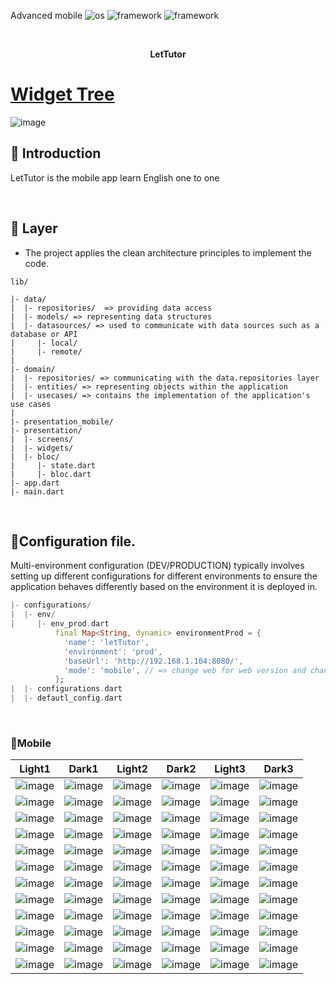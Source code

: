  Advanced mobile
![os](https://img.shields.io/badge/-android-32DE84)
![framework](https://img.shields.io/badge/-dart-2196F3)
![framework](https://github.com/nguyenminhhung2011/State_manage_stream/assets/90996598/aa5ec898-994f-4ad0-b0dc-41c99281a9a3)

<br>

<p align="center">
</p>
<p align="center">
<b>LetTutor</b>
<br/>
</p>

# [Widget Tree](https://drive.google.com/file/d/1SBRpcf9KAxedKT5P1fRC_F45sxwrFNLA/view?usp=sharing)

![image](https://github.com/nguyenminhhung2011/advanced_mobile/assets/90996598/f8824288-0d6a-4f6f-b005-9537be314859)


## 📄 Introduction
LetTutor is the mobile app learn English one to one
<br>




<br>

## 🐼 Layer
* The project applies the clean architecture principles to implement the code.

```
lib/

|- data/
|  |- repositories/  => providing data access
|  |- models/ => representing data structures
|  |- datasources/ => used to communicate with data sources such as a database or API
|     |- local/ 
|     |- remote/ 
|
|- domain/
|  |- repositories/ => communicating with the data.repositories layer
|  |- entities/ => representing objects within the application
|  |- usecases/ => contains the implementation of the application's use cases
|
|- presentation_mobile/
|- presentation/
|  |- screens/ 
|  |- widgets/
|  |- bloc/
|     |- state.dart
|     |- bloc.dart
|- app.dart
|- main.dart

```

<br>

## 🐸Configuration file.
Multi-environment configuration (DEV/PRODUCTION) typically involves setting up different configurations for different environments to ensure the application behaves differently based on the environment it is deployed in. 
``` dart
|- configurations/
|  |- env/
|     |- env_prod.dart
          final Map<String, dynamic> environmentProd = {
            'name': 'letTutor',
            'environment': 'prod',
            'baseUrl': 'http://192.168.1.104:8080/',
            'mode': 'mobile', // => change web for web version and change to mobile for mobile version 
          };
|  |- configurations.dart 
|  |- defautl_config.dart
```

<br>


### 🐳Mobile
|  Light1 | Dark1 | Light2 | Dark2 | Light3 | Dark3 | 
|:--:|:--:|:--:|:--:|:--:|:--:|
|![image](https://github.com/nguyenminhhung2011/State_manage_stream/assets/90996598/9f75c3cf-431c-4d5e-8ca2-058d0bf6a166)|![image](https://github.com/nguyenminhhung2011/State_manage_stream/assets/90996598/cd7e1bf8-afef-4b82-b259-cf6fc835cb95)|![image](https://github.com/nguyenminhhung2011/State_manage_stream/assets/90996598/82201caf-0a9b-4bd1-9682-0ad549514e23)|![image](https://github.com/nguyenminhhung2011/State_manage_stream/assets/90996598/e349813b-df2e-4496-a9b6-e5fc81c1272f)|![image](https://github.com/nguyenminhhung2011/State_manage_stream/assets/90996598/289d83fd-dce2-441f-90cc-7c350da76041)|![image](https://github.com/nguyenminhhung2011/State_manage_stream/assets/90996598/f65803d4-f165-4982-bb83-3b0d803cda49)|
|![image](https://github.com/nguyenminhhung2011/State_manage_stream/assets/90996598/25079711-1f2a-4364-ab22-10936e440a42)|![image](https://github.com/nguyenminhhung2011/State_manage_stream/assets/90996598/43b6d7a4-b343-4d5b-bbde-edd5857ccf58)|![image](https://github.com/nguyenminhhung2011/State_manage_stream/assets/90996598/1b667e9e-24b0-4ea7-a88c-8562f171f384)|![image](https://github.com/nguyenminhhung2011/State_manage_stream/assets/90996598/a801557d-6ca1-4f10-9cfa-47cfee5844b8)|![image](https://github.com/nguyenminhhung2011/State_manage_stream/assets/90996598/05b2ea30-aad0-4403-8aa9-040e8a3baf4b)|![image](https://github.com/nguyenminhhung2011/State_manage_stream/assets/90996598/98aed20c-3d08-4220-a07d-a0c539486304)|
|![image](https://github.com/nguyenminhhung2011/State_manage_stream/assets/90996598/9975b3a2-9dc4-48c1-8917-d1ae997aaba8)|![image](https://github.com/nguyenminhhung2011/State_manage_stream/assets/90996598/cf6da043-ef10-4218-b55a-c639e6978442)|![image](https://github.com/nguyenminhhung2011/State_manage_stream/assets/90996598/fd739481-d35f-464e-9c14-3b73800ee7eb)|![image](https://github.com/nguyenminhhung2011/State_manage_stream/assets/90996598/01cc014c-9f21-41bc-9d28-c080db3a1cd1)|![image](https://github.com/nguyenminhhung2011/State_manage_stream/assets/90996598/b252b84d-e461-4e48-bc19-4785f25c2854)|![image](https://github.com/nguyenminhhung2011/State_manage_stream/assets/90996598/9bbe6b3a-ae9b-4f0c-80c6-badb2f0c0d15)|
|![image](https://github.com/nguyenminhhung2011/State_manage_stream/assets/90996598/c0d040bd-cbf2-4071-aa33-5b62c039e2f1)|![image](https://github.com/nguyenminhhung2011/State_manage_stream/assets/90996598/9338e66f-f2bd-476b-9572-d293c02d2ccb)|![image](https://github.com/nguyenminhhung2011/State_manage_stream/assets/90996598/73079cdc-0b28-4d44-bc39-38e57b24dab0)|![image](https://github.com/nguyenminhhung2011/State_manage_stream/assets/90996598/37c4426b-7882-4130-b1b0-93142c544eb6)|![image](https://github.com/nguyenminhhung2011/State_manage_stream/assets/90996598/00a156d6-a358-4571-a8e8-3bb041f1b6eb)|![image](https://github.com/nguyenminhhung2011/State_manage_stream/assets/90996598/a9f29e3b-b013-4e7e-b49d-62d595b48d26)|
|![image](https://github.com/nguyenminhhung2011/State_manage_stream/assets/90996598/f870a003-6f71-46ce-b5f0-b3505991e08a)|![image](https://github.com/nguyenminhhung2011/State_manage_stream/assets/90996598/650f482c-9a7d-4541-b962-f444d417e980)|![image](https://github.com/nguyenminhhung2011/State_manage_stream/assets/90996598/a5a67419-283f-4766-beb6-ee7f29badb90)|![image](https://github.com/nguyenminhhung2011/State_manage_stream/assets/90996598/605be0b7-0616-4cf1-8057-1c5e0bcdc9dd)|![image](https://github.com/nguyenminhhung2011/State_manage_stream/assets/90996598/fb8f25f4-5313-4fd0-b5bb-3db53eacf598)|![image](https://github.com/nguyenminhhung2011/State_manage_stream/assets/90996598/9e15dd96-0b86-45d2-9d28-13fcc3c73938)|
|![image](https://github.com/nguyenminhhung2011/State_manage_stream/assets/90996598/a7e0467f-d4cd-4b81-8fb0-3a696029a67b)|![image](https://github.com/nguyenminhhung2011/State_manage_stream/assets/90996598/a48a5323-23fd-4792-a98c-d61c0844c955)|![image](https://github.com/nguyenminhhung2011/State_manage_stream/assets/90996598/64e05dba-ebd5-4ec5-af7e-cea2d26086e5)|![image](https://github.com/nguyenminhhung2011/State_manage_stream/assets/90996598/35b0053d-6add-4edb-b230-ec416be5e502)|![image](https://github.com/nguyenminhhung2011/State_manage_stream/assets/90996598/b911d31c-47e8-448c-be57-e98520b7a591)|![image](https://github.com/nguyenminhhung2011/State_manage_stream/assets/90996598/4949d650-0455-4463-8a83-212f6bddf7a4)
|![image](https://github.com/nguyenminhhung2011/State_manage_stream/assets/90996598/2ee59c65-31ba-4b86-a130-d7ef589c489b)|![image](https://github.com/nguyenminhhung2011/State_manage_stream/assets/90996598/46647653-6c55-430c-a22c-9532cec1cafe)|![image](https://github.com/nguyenminhhung2011/State_manage_stream/assets/90996598/cbedb082-09e2-4bb9-a3c0-6e97d0134b92)|![image](https://github.com/nguyenminhhung2011/State_manage_stream/assets/90996598/3964c574-b315-4d93-9801-8c83f2d5ee69)|![image](https://github.com/nguyenminhhung2011/State_manage_stream/assets/90996598/500da338-d225-4d3a-929b-fe6cc720ab05)|![image](https://github.com/nguyenminhhung2011/State_manage_stream/assets/90996598/c46f99ed-87aa-4a50-a71a-bff5950fe5fa)|
|![image](https://github.com/nguyenminhhung2011/State_manage_stream/assets/90996598/73f8842a-ab21-4e99-900b-d037fed3f520)|![image](https://github.com/nguyenminhhung2011/State_manage_stream/assets/90996598/16ec9466-59ad-4389-85a6-4da710bd9e60)|![image](https://github.com/nguyenminhhung2011/State_manage_stream/assets/90996598/ac5e0b3f-6037-4423-8b7a-1d7c81d977cc)|![image](https://github.com/nguyenminhhung2011/State_manage_stream/assets/90996598/03328010-b173-4741-a6e9-675f0b290527)|![image](https://github.com/nguyenminhhung2011/State_manage_stream/assets/90996598/fc47774f-500a-42c2-9386-ab43f5d1de7a)|![image](https://github.com/nguyenminhhung2011/State_manage_stream/assets/90996598/2f5767f4-9d42-4972-953c-28ca75e618f1)|
|![image](https://github.com/nguyenminhhung2011/State_manage_stream/assets/90996598/545888ad-6b66-4ff6-8d74-a88166d80825)|![image](https://github.com/nguyenminhhung2011/State_manage_stream/assets/90996598/6767fc61-b8e1-4930-bb94-ca6e3b3eef10)|![image](https://github.com/nguyenminhhung2011/State_manage_stream/assets/90996598/20da7739-a0eb-4b33-a0a2-bebf35eb6e65)|![image](https://github.com/nguyenminhhung2011/State_manage_stream/assets/90996598/6e7e18e5-ce32-4870-8610-4f95ab9e698f)|![image](https://github.com/nguyenminhhung2011/State_manage_stream/assets/90996598/5bd2c7d7-42cb-45d8-8872-c34bc15437fe)|![image](https://github.com/nguyenminhhung2011/State_manage_stream/assets/90996598/2319bc4b-4d58-4410-8bde-e03a8d118953)|
|![image](https://github.com/nguyenminhhung2011/State_manage_stream/assets/90996598/429f2498-db28-4692-8a00-ff60c0c05de9)|![image](https://github.com/nguyenminhhung2011/State_manage_stream/assets/90996598/a6abb71e-470b-43c0-9844-8d0f7fa07369)|![image](https://github.com/nguyenminhhung2011/State_manage_stream/assets/90996598/8a4aa11f-fb35-4683-ab53-b2b6c7fd2090)|![image](https://github.com/nguyenminhhung2011/State_manage_stream/assets/90996598/e66661e5-4f96-4afb-89c3-992bf07351ce)|![image](https://github.com/nguyenminhhung2011/State_manage_stream/assets/90996598/25745e3e-f1f1-473b-bb6f-729f0c974779)|![image](https://github.com/nguyenminhhung2011/State_manage_stream/assets/90996598/f8a6976b-1acb-44b2-aa39-80072e5981ac)|
|![image](https://github.com/nguyenminhhung2011/State_manage_stream/assets/90996598/d535803c-d6e4-4739-aa3f-3229769cf507)|![image](https://github.com/nguyenminhhung2011/State_manage_stream/assets/90996598/fae77bd9-9f88-43c0-b426-b147ba9beef9)|![image](https://github.com/nguyenminhhung2011/State_manage_stream/assets/90996598/3b2da819-878f-4b0e-9815-85ccfd73c660)|![image](https://github.com/nguyenminhhung2011/State_manage_stream/assets/90996598/32261fc5-87cf-490d-9e43-03cb55efa31f)|![image](https://github.com/nguyenminhhung2011/State_manage_stream/assets/90996598/10ffd330-81ba-4362-aaec-1f34ceaf5e86)|![image](https://github.com/nguyenminhhung2011/State_manage_stream/assets/90996598/11db7fe9-7389-418a-b5a0-9c628788dcff)|
|![image](https://github.com/nguyenminhhung2011/State_manage_stream/assets/90996598/debb60f6-7c6f-4d04-aed7-010df77dce3c)|![image](https://github.com/nguyenminhhung2011/State_manage_stream/assets/90996598/24289526-df91-4a55-ba4e-f735c076cf83)|![image](https://github.com/nguyenminhhung2011/State_manage_stream/assets/90996598/02f7d98c-ef6d-4b06-82bc-cfe2e6b5a718)|![image](https://github.com/nguyenminhhung2011/State_manage_stream/assets/90996598/1c7156b4-f175-449a-9420-1b6783fd9b2b)|![image](https://github.com/nguyenminhhung2011/State_manage_stream/assets/90996598/16136747-1ff0-4b8d-87a7-c9d38eae25d2)|![image](https://github.com/nguyenminhhung2011/State_manage_stream/assets/90996598/fbbb1a9a-8fe3-4edd-a91f-7851801f463c)|
